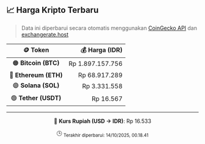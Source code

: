 

<!-- HARGA_KRIPTO -->
## 📈 Harga Kripto Terbaru

> Data ini diperbarui secara otomatis menggunakan [CoinGecko API](https://www.coingecko.com/) dan [exchangerate.host](https://exchangerate.host/)

<div align="center">

| 🪙 Token | 💰 Harga (IDR) |
|:------:|---------------:|
| 🟠 **Bitcoin (BTC)**   | Rp 1.897.157.756 |
| 🔵 **Ethereum (ETH)**  | Rp 68.917.289 |
| 🟣 **Solana (SOL)**    | Rp 3.331.558 |
| 🟢 **Tether (USDT)**   | Rp 16.567 |

---

💱 **Kurs Rupiah (USD → IDR)**: Rp 16.533

🕒 <sub>Terakhir diperbarui: 14/10/2025, 00.18.41</sub>

</div>
<!-- /HARGA_KRIPTO -->